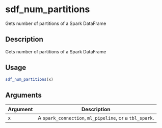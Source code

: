 # sdf_num_partitions


Gets number of partitions of a Spark DataFrame




## Description

Gets number of partitions of a Spark DataFrame





## Usage
```r
sdf_num_partitions(x)
```




## Arguments


Argument      |Description
------------- |----------------
x | A ``spark_connection``, ``ml_pipeline``, or a ``tbl_spark``.






